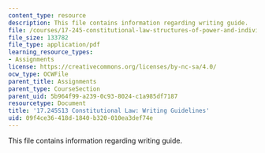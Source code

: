 ```yaml
---
content_type: resource
description: This file contains information regarding writing guide.
file: /courses/17-245-constitutional-law-structures-of-power-and-individual-rights-spring-2013/09f4ce36418d1840b320010ea3def74e_MIT17_245S13_WritingGuide.pdf
file_size: 133782
file_type: application/pdf
learning_resource_types:
- Assignments
license: https://creativecommons.org/licenses/by-nc-sa/4.0/
ocw_type: OCWFile
parent_title: Assignments
parent_type: CourseSection
parent_uid: 5b964f99-a239-0c93-8024-c1a985df7187
resourcetype: Document
title: '17.245S13 Constitutional Law: Writing Guidelines'
uid: 09f4ce36-418d-1840-b320-010ea3def74e
---
```

This file contains information regarding writing guide.